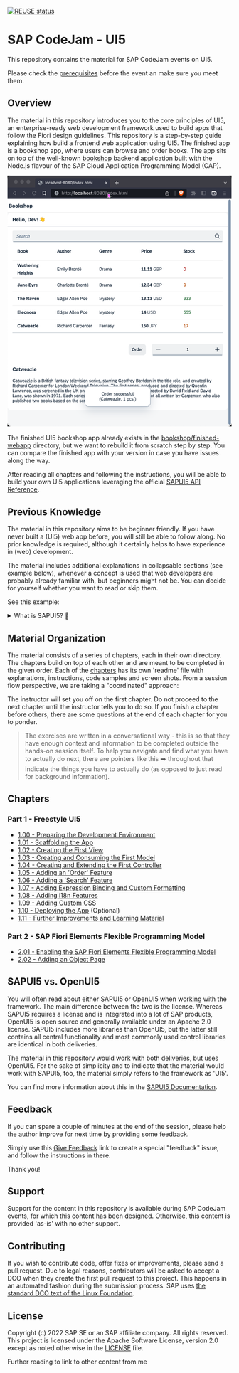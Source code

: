 [![REUSE status](https://api.reuse.software/badge/github.com/SAP-samples/ui5-exercises-codejam)](https://api.reuse.software/info/github.com/SAP-samples/ui5-exercises-codejam)

# SAP CodeJam - UI5

This repository contains the material for SAP CodeJam events on UI5.

Please check the [prerequisites](/chapters/1.00-prep-dev-environment/readme.md#1-prerequisites) before the event an make sure you meet them.

## Overview

The material in this repository introduces you to the core principles of UI5, an enterprise-ready web development framework used to build apps that follow the Fiori design guidelines. This repository is a step-by-step guide explaining how build a frontend web application using UI5. The finished app is a bookshop app, where users can browse and order books. The app sits on top of the well-known [bookshop](https://github.com/SAP-samples/cloud-cap-samples/tree/main/bookshop) backend application built with the Node.js flavour of the SAP Cloud Application Programming Model (CAP).

![The finished app](/finished-app.png)

The finished UI5 bookshop app already exists in the [bookshop/finished-webapp](/bookshop/finished-webapp/) directory, but we want to rebuild it from scratch step by step. You can compare the finished app with your version in case you have issues along the way.

After reading all chapters and following the instructions, you will be able to build your own UI5 applications leveraging the official [SAPUI5 API Reference](https://sapui5.hana.ondemand.com/#/api).

## Previous Knowledge

The material in this repository aims to be beginner friendly. If you have never built a (UI5) web app before, you will still be able to follow along. No prior knowledge is required, although it certainly helps to have experience in (web) development.

The material includes additional explanations in collapsable sections (see example below), whenever a concept is used that web developers are probably already familiar with, but beginners might not be. You can decide for yourself whether you want to read or skip them. 

See this example:

<details>
<summary>What is SAPUI5? 💬</summary>

<br>

> SAPUI5 is an HTML5 framework for creating cross-platform, enterprise-grade web applications in an efficient way.
>
> See this [blog post](https://blogs.sap.com/2021/08/23/what-is-sapui5/) for more information.

</details>

## Material Organization

The material consists of a series of chapters, each in their own directory. The chapters build on top of each other and are meant to be completed in the given order. Each of the [chapters](/chapters/) has its own 'readme' file with explanations, instructions, code samples and screen shots. From a session flow perspective, we are taking a "coordinated" approach:

The instructor will set you off on the first chapter. Do not proceed to the next chapter until the instructor tells you to do so. If you finish a chapter before others, there are some questions at the end of each chapter for you to ponder.

> The exercises are written in a conversational way - this is so that they have enough context and information to be completed outside the hands-on session itself. To help you navigate and find what you have to actually do next, there are pointers like this ➡️ throughout that indicate the things you have to actually do (as opposed to just read for background information).

## Chapters

### Part 1 - Freestyle UI5

- [1.00 - Preparing the Development Environment](/chapters/1.00-prep-dev-environment/)
- [1.01 - Scaffolding the App](/chapters/1.01-scaffolding/)
- [1.02 - Creating the First View](/chapters/1.02-first-view/)
- [1.03 - Creating and Consuming the First Model](/chapters/1.03-first-model/)
- [1.04 - Creating and Extending the First Controller](/chapters/1.04-first-controller/)
- [1.05 - Adding an 'Order' Feature](/chapters/1.05-order-feature/)
- [1.06 - Adding a 'Search' Feature](/chapters/1.06-search-feature/)
- [1.07 - Adding Expression Binding and Custom Formatting](/chapters/1.07-formatting/)
- [1.08 - Adding i18n Features](/chapters/1.08-i18n/)
- [1.09 - Adding Custom CSS](/chapters/1.09-custom-css/)
- [1.10 - Deploying the App](/chapters/1.10-deployment/) (Optional)
- [1.11 - Further Improvements and Learning Material](/chapters/1.11-further-improvements/)

### Part 2 - SAP Fiori Elements Flexible Programming Model

- [2.01 - Enabling the SAP Fiori Elements Flexible Programming Model](/chapters/2.01-fe-fpm/)
- [2.02 - Adding an Object Page](/chapters/2.02-object-page/)

## SAPUI5 vs. OpenUI5

You will often read about either SAPUI5 or OpenUI5 when working with the framework. The main difference between the two is the license. Whereas SAPUI5 requires a license and is integrated into a lot of SAP products, OpenUI5 is open source and generally available under an Apache 2.0 license. SAPUI5 includes more libraries than OpenUI5, but the latter still contains all central functionality and most commonly used control libraries are identical in both deliveries.

The material in this repository would work with both deliveries, but uses OpenUI5. For the sake of simplicity and to indicate that the material would work with SAPUI5, too, the material simply refers to the framework as 'UI5'.

You can find more information about this in the [SAPUI5 Documentation](https://sapui5.hana.ondemand.com/#/topic/5982a9734748474aa8d4af9c3d8f31c0).

## Feedback

If you can spare a couple of minutes at the end of the session, please help the author improve for next time by providing some feedback.

Simply use this [Give Feedback](/issues/new?assignees=&labels=feedback&template=session-feedback-template.md&title=Session%20Feedback) link to create a special "feedback" issue, and follow the instructions in there.

Thank you!

## Support

Support for the content in this repository is available during SAP CodeJam events, for which this content has been designed. Otherwise, this content is provided 'as-is' with no other support.

## Contributing
If you wish to contribute code, offer fixes or improvements, please send a pull request. Due to legal reasons, contributors will be asked to accept a DCO when they create the first pull request to this project. This happens in an automated fashion during the submission process. SAP uses [the standard DCO text of the Linux Foundation](https://developercertificate.org/).

## License
Copyright (c) 2022 SAP SE or an SAP affiliate company. All rights reserved. This project is licensed under the Apache Software License, version 2.0 except as noted otherwise in the [LICENSE](/LICENSE) file.


Further reading to link to other content from me
